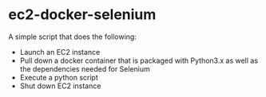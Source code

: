 # ec2-docker-selenium
A simple script that does the following:
- Launch an EC2 instance
- Pull down a docker container that is packaged with Python3.x as well as the dependencies needed for Selenium
- Execute a python script
- Shut down EC2 instance
